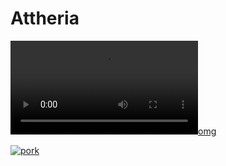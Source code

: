 # Attheria
[![omg](https://images-ext-2.discordapp.net/external/63_eFZo_RvQPsOEF7UCe0NheGT5ledM4Y6PaJql2XIk/https/media.tenor.com/c5a_h8U1MzkAAAPo/nuh-uh-beocord.mp4)](https://www.youtube.com/watch?v=QOhmcbfwxnA)

[![pork](https://cdn.discordapp.com/attachments/1093933642054643822/1124737580064321657/7352-johnpork.png)](https://www.youtube.com/watch?v=w5BnMKOG33M)
